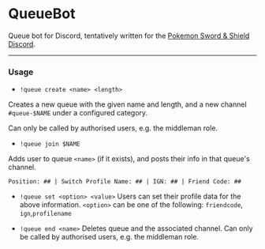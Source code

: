 # QueueBot
Queue bot for Discord, tentatively written for the [Pokemon Sword & Shield Discord](http://discord.gg/pokemonswordshield "Pokemon Sword & Shield Discord").

------------

### Usage
- `!queue create <name> <length>`

Creates a new queue with the given name and length, and a new channel `#queue-$NAME` under a configured category.

Can only be called by authorised users, e.g. the middleman role.

- `!queue join $NAME`

Adds user to queue `<name>` (if it exists), and posts their info in that queue's channel.

`Position: ## | Switch Profile Name: ## | IGN: ## | Friend Code: ## `

- `!queue set <option> <value>`
Users can set their profile data for the above information. `<option>` can be one of the following: `friendcode`, `ign`,`profilename`

- `!queue end <name>`
Deletes queue and the associated channel.
Can only be called by authorised users, e.g. the middleman role.
